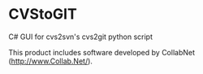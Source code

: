 # CVStoGIT
C# GUI for cvs2svn's cvs2git python script

This product includes software developed by CollabNet (http://www.Collab.Net/).
